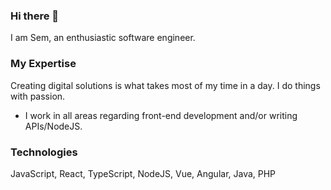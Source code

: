 ### Hi there 👋

<!--
**semosem/semosem** is a ✨ _special_ ✨ repository because its `README.md` (this file) appears on your GitHub profile.

Here are some ideas to get you started:


- 💬 Ask me about ...
- 📫 How to reach me: ...
- 😄 Pronouns: ...

-->

I am Sem, an enthusiastic software engineer. 

### My Expertise

Creating digital solutions is what takes most of my time in a day. I do things with passion.

-  I work in all areas regarding front-end development and/or writing APIs/NodeJS.

### Technologies

JavaScript, React, TypeScript, NodeJS,  Vue, Angular, Java, PHP
